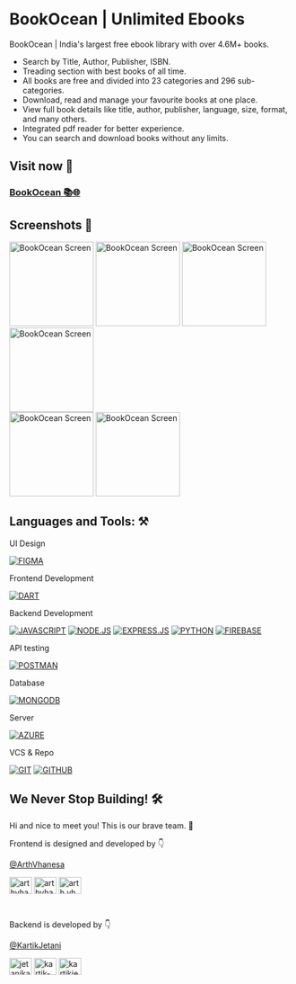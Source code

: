 # BookOcean | Unlimited Ebooks

BookOcean | India's largest free ebook library with over 4.6M+ books.
- Search by Title, Author, Publisher, ISBN.
- Treading section with best books of all time.
- All books are free and divided into 23 categories and 296 sub-categories.
- Download, read and manage your favourite books at one place.
- View full book details like title, author, publisher, language, size, format, and many others.
- Integrated pdf reader for better experience.
- You can search and download books without any limits.

## Visit now 🥳
<h3><a href='https://bookocean.netlify.app'>BookOcean 📚🌐</a></h3>

## Screenshots 📱

<p align="left">
<img width="150" alt="BookOcean Screen" src="https://github.com/ArthVhanesa/BookOcean-WebApp-readme/assets/77712031/973f121f-55d5-4c0f-a5a8-a98cfa0a60c7"/>
<img width="150" alt="BookOcean Screen" src="https://github.com/ArthVhanesa/BookOcean-WebApp-readme/assets/77712031/2634833b-6452-4f72-b983-d4da888d4574"/>
<img width="150" alt="BookOcean Screen" src="https://github.com/ArthVhanesa/BookOcean-WebApp-readme/assets/77712031/e73980b5-2dfd-4c2a-a69a-2685a1287107"/>
<img width="150" alt="BookOcean Screen" src="https://github.com/ArthVhanesa/BookOcean-WebApp-readme/assets/77712031/08e83884-f790-463b-9679-7c256b19dba4"/>
<br/>
<img width="150" alt="BookOcean Screen" src="https://github.com/ArthVhanesa/BookOcean-WebApp-readme/assets/77712031/4a7c56ac-e566-4713-a719-6021e11b680b"/>
<img width="150" alt="BookOcean Screen" src="https://github.com/ArthVhanesa/BookOcean-WebApp-readme/assets/77712031/8f513ea8-c4d6-4172-8364-d4ad80f5dd40"/>
<br/>
</p>

## Languages and Tools: ⚒️

UI Design
<p>
<!-- figma -->
<a href="https://www.figma.com/" target="_blank" rel="noreferrer"> <img src="https://img.shields.io/badge/figma-%23F24E1E.svg?style=for-the-badge&logo=figma&logoColor=white" alt="FIGMA" /></a>
</p>

Frontend Development
<p>
<!-- React -->
<a href="https://reactjs.org/" target="_blank" rel="noreferrer"> <img src="https://img.shields.io/badge/react-%2320232a.svg?style=for-the-badge&logo=react&logoColor=%2361DAFB" alt="DART" /></a>

Backend Development
<p>
<!-- js -->
<a href="https://developer.mozilla.org/en-US/docs/Web/JavaScript" target="_blank" rel="noreferrer"> <img src="https://img.shields.io/badge/javascript-%23F7DF1E.svg?style=for-the-badge&logo=javascript&logoColor=black" alt="JAVASCRIPT" /></a>
<!-- nodejs -->
<a href="https://nodejs.org" target="_blank" rel="noreferrer"> <img src="https://img.shields.io/badge/node.js-6DA55F?style=for-the-badge&logo=node.js&logoColor=white" alt="NODE.JS" /></a>
<!-- express -->
<a href="https://expressjs.com" target="_blank" rel="noreferrer"> <img src="https://img.shields.io/badge/express.js-%23404d59.svg?style=for-the-badge&logo=express&logoColor=%2361DAFB" alt="EXPRESS.JS" /></a>
<!-- python -->
<a href="https://www.python.org" target="_blank" rel="noreferrer"> <img src="https://img.shields.io/badge/python-3670A0?style=for-the-badge&logo=python&logoColor=ffdd54" alt="PYTHON" /></a>
<!-- firebase -->
<a href="https://firebase.google.com/" target="_blank" rel="noreferrer"> <img src="https://img.shields.io/badge/Firebase-F2C12B?style=for-the-badge&logo=Firebase&logoColor=black" alt="FIREBASE" /></a>
</p>

API testing
<p>
<!-- postman -->
<a href="https://postman.com" target="_blank" rel="noreferrer"> <img src="https://img.shields.io/badge/Postman-FF6C37?style=for-the-badge&logo=postman&logoColor=white" alt="POSTMAN" /></a>
</p>

Database
<p>
<!-- mongodb -->
<a href="https://www.mongodb.com/" target="_blank" rel="noreferrer"> <img src="https://img.shields.io/badge/MongoDB-%234ea94b.svg?style=for-the-badge&logo=mongodb&logoColor=white" alt="MONGODB" /></a>
</p>

Server
<p>
<!-- azure -->
<a href="https://azure.microsoft.com/en-in/" target="_blank" rel="noreferrer"> <img src="https://img.shields.io/badge/azure-%230072C6.svg?style=for-the-badge&logo=microsoftazure&logoColor=white" alt="AZURE" /></a>
</p>

VCS & Repo
<p>
<!-- git -->
<a href="https://git-scm.com/" target="_blank" rel="noreferrer"> <img src="https://img.shields.io/badge/git-%23F05033.svg?style=for-the-badge&logo=git&logoColor=white" alt="GIT" /></a>
<!-- github -->
<a href="https://github.com/" target="_blank" rel="noreferrer"> <img src="https://img.shields.io/badge/github-%23ffffff.svg?style=for-the-badge&logo=github&logoColor=black" alt="GITHUB" /></a>
</p>

## We Never Stop Building! 🛠️

Hi and nice to meet you! This is our brave team. 🚀

Frontend is designed and developed by 👇

[@ArthVhanesa](https://github.com/arthvhanesa)
<p align="left">
<!-- Twitter -->
<a href="https://twitter.com/arthvhanesa" target="blank"><img align="center" src="https://raw.githubusercontent.com/rahuldkjain/github-profile-readme-generator/master/src/images/icons/Social/twitter.svg" alt="arthvhanesa" height="30" width="40" /></a>
<!-- LinkedIn -->
<a href="https://linkedin.com/in/arthvhanesa" target="blank"><img align="center" src="https://raw.githubusercontent.com/rahuldkjain/github-profile-readme-generator/master/src/images/icons/Social/linked-in-alt.svg" alt="arthvhanesa" height="30" width="40" /></a>
<!-- Instagram -->
<a href="https://instagram.com/arth.vhanesa" target="blank"><img align="center" src="https://raw.githubusercontent.com/rahuldkjain/github-profile-readme-generator/master/src/images/icons/Social/instagram.svg" alt="arth.vhanesa" height="30" width="40" /></a>
</p>

<br/>

Backend is developed by 👇

[@KartikJetani](https://github.com/kartikjetani)
<p align="left">
<!-- Twitter -->
<a href="https://twitter.com/jetanikartik" target="blank"><img align="center" src="https://raw.githubusercontent.com/rahuldkjain/github-profile-readme-generator/master/src/images/icons/Social/twitter.svg" alt="jetanikartik" height="30" width="40" /></a>
<!-- LinkedIn -->
<a href="https://linkedin.com/in/kartik-jetani" target="blank"><img align="center" src="https://raw.githubusercontent.com/rahuldkjain/github-profile-readme-generator/master/src/images/icons/Social/linked-in-alt.svg" alt="kartik-jetani" height="30" width="40" /></a>
<!-- Instagram -->
<a href="https://instagram.com/kartikjetani15" target="blank"><img align="center" src="https://raw.githubusercontent.com/rahuldkjain/github-profile-readme-generator/master/src/images/icons/Social/instagram.svg" alt="kartikjetani15" height="30" width="40" /></a>
</p>
